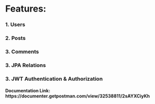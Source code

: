 <h1>Features:</h1>
<h3>1. Users</h3>
<h3>2. Posts</h3>
<h3>3. Comments</h3>
<h3>3. JPA Relations</h3>
<h3>3. JWT Authentication & Authorization</h3>

<h4>Documentation Link: https://documenter.getpostman.com/view/32538811/2sAYXCiyKh</h4>
